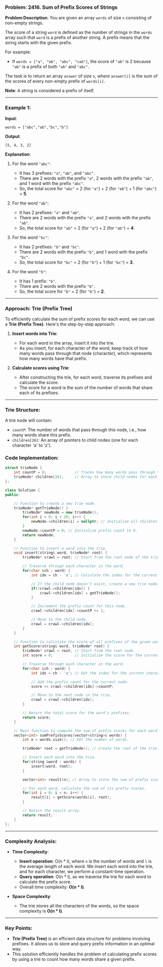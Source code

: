 ### Problem: 2416. Sum of Prefix Scores of Strings


**Problem Description**:
You are given an array `words` of size `n` consisting of non-empty strings.

The score of a string `word` is defined as the number of strings in the `words` array such that `word` is a prefix of another string. A prefix means that the string starts with the given prefix.

For example:
- If `words = ["a", "ab", "abc", "cab"]`, the score of `"ab"` is 2 because `"ab"` is a prefix of both `"ab"` and `"abc"`.

The task is to return an array `answer` of size `n`, where `answer[i]` is the sum of the scores of every non-empty prefix of `words[i]`.

**Note**: A string is considered a prefix of itself.

---

### Example 1:
**Input**: 
```
words = ["abc","ab","bc","b"]
```

**Output**:
```
[5, 4, 3, 2]
```

**Explanation**:
1. For the word `"abc"`:
    - It has 3 prefixes: `"a"`, `"ab"`, and `"abc"`.
    - There are 2 words with the prefix `"a"`, 2 words with the prefix `"ab"`, and 1 word with the prefix `"abc"`.
    - So, the total score for `"abc"` = 2 (for `"a"`) + 2 (for `"ab"`) + 1 (for `"abc"`) = **5**.

2. For the word `"ab"`:
    - It has 2 prefixes: `"a"` and `"ab"`.
    - There are 2 words with the prefix `"a"`, and 2 words with the prefix `"ab"`.
    - So, the total score for `"ab"` = 2 (for `"a"`) + 2 (for `"ab"`) = **4**.

3. For the word `"bc"`:
    - It has 2 prefixes: `"b"` and `"bc"`.
    - There are 2 words with the prefix `"b"`, and 1 word with the prefix `"bc"`.
    - So, the total score for `"bc"` = 2 (for `"b"`) + 1 (for `"bc"`) = **3**.

4. For the word `"b"`:
    - It has 1 prefix: `"b"`.
    - There are 2 words with the prefix `"b"`.
    - So, the total score for `"b"` = 2 (for `"b"`) = **2**.

---

### Approach: Trie (Prefix Tree)
To efficiently calculate the sum of prefix scores for each word, we can use a **Trie (Prefix Tree)**. Here's the step-by-step approach:

1. **Insert words into Trie**:
   - For each word in the array, insert it into the trie.
   - As you insert, for each character of the word, keep track of how many words pass through that node (character), which represents how many words have that prefix.

2. **Calculate scores using Trie**:
   - After constructing the trie, for each word, traverse its prefixes and calculate the score.
   - The score for a word is the sum of the number of words that share each of its prefixes.

---

### Trie Structure:
A trie node will contain:
- `countP`: The number of words that pass through this node, i.e., how many words share this prefix.
- `children[26]`: An array of pointers to child nodes (one for each character 'a' to 'z').

### Code Implementation:

```cpp
struct trieNode {
    int countP = 0;             // Tracks how many words pass through this node (prefix count).
    trieNode* children[26];     // Array to store child nodes for each letter (a-z).
};

class Solution {
public:

    // Function to create a new trie node.
    trieNode* getTrieNode() {
        trieNode* newNode = new trieNode();
        for(int i = 0; i < 26; i++) {
            newNode->children[i] = nullptr; // Initialize all children as nullptr.
        }
        newNode->countP = 0; // Initialize prefix count to 0.
        return newNode;
    }

    // Function to insert a word into the trie.
    void insert(string& word, trieNode* root) {
        trieNode* crawl = root; // Start from the root node of the trie.

        // Traverse through each character in the word.
        for(char &ch : word) {
            int idx = ch - 'a'; // Calculate the index for the current character ('a' -> 0, ..., 'z' -> 25).

            // If the child node doesn't exist, create a new trie node.
            if(!crawl->children[idx]) {
                crawl->children[idx] = getTrieNode();
            }

            // Increment the prefix count for this node.
            crawl->children[idx]->countP += 1;

            // Move to the child node.
            crawl = crawl->children[idx];
        }
    }

    // Function to calculate the score of all prefixes of the given word.
    int getScore(string& word, trieNode* root) {
        trieNode* crawl = root; // Start from the root node.
        int score = 0;          // Initialize the score for the current word's prefixes.

        // Traverse through each character in the word.
        for(char &ch : word) {
            int idx = ch - 'a'; // Get the index for the current character.

            // Add the prefix count for the current node.
            score += crawl->children[idx]->countP;

            // Move to the next node in the trie.
            crawl = crawl->children[idx];
        }

        // Return the total score for the word's prefixes.
        return score;
    }

    // Main function to compute the sum of prefix scores for each word in the input vector.
    vector<int> sumPrefixScores(vector<string>& words) {
        int n = words.size(); // Get the number of words.

        trieNode* root = getTrieNode(); // Create the root of the trie.

        // Insert each word into the trie.
        for(string &word : words) {
            insert(word, root);
        }

        vector<int> result(n); // Array to store the sum of prefix scores for each word.

        // For each word, calculate the sum of its prefix scores.
        for(int i = 0; i < n; i++) {
            result[i] = getScore(words[i], root);
        }

        // Return the result array.
        return result;
    }
};
```

---

### Complexity Analysis:
- **Time Complexity**: 
  - **Insert operation**: O(n * l), where `n` is the number of words and `l` is the average length of each word. We insert each word into the trie, and for each character, we perform a constant-time operation.
  - **Query operation**: O(n * l), as we traverse the trie for each word to calculate the prefix score.
  - Overall time complexity: **O(n * l)**.

- **Space Complexity**:
  - The trie stores all the characters of the words, so the space complexity is **O(n * l)**.

---

### Key Points:
- **Trie (Prefix Tree)** is an efficient data structure for problems involving prefixes. It allows us to store and query prefix information in an optimal way.
- This solution efficiently handles the problem of calculating prefix scores by using a trie to count how many words share a given prefix.
